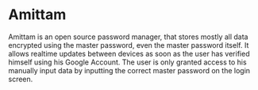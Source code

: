 # Amittam
Amittam is an open source password manager, that stores mostly all data encrypted using the master password, even the master password itself. It allows realtime updates between devices as soon as the user has verified himself using his Google Account. The user is only granted access to his manually input data by inputting the correct master password on the login screen.
